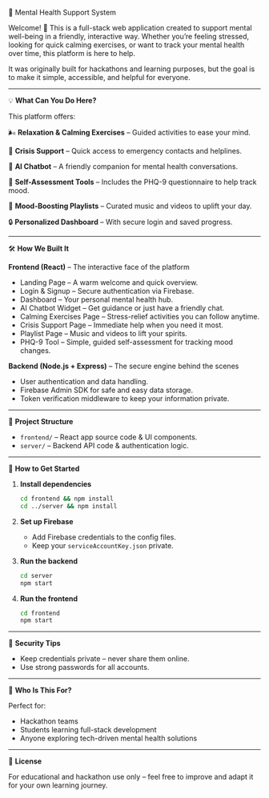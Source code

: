 
🌿 Mental Health Support System

Welcome! 💙 This is a full-stack web application created to support mental well-being in a friendly, interactive way.
Whether you’re feeling stressed, looking for quick calming exercises, or want to track your mental health over time, this platform is here to help.

It was originally built for hackathons and learning purposes, but the goal is to make it simple, accessible, and helpful for everyone.

---

💡 **What Can You Do Here?**

This platform offers:

🌬 **Relaxation & Calming Exercises** – Guided activities to ease your mind.

🚨 **Crisis Support** – Quick access to emergency contacts and helplines.

🤖 **AI Chatbot** – A friendly companion for mental health conversations.

🧠 **Self-Assessment Tools** – Includes the PHQ-9 questionnaire to help track mood.

🎵 **Mood-Boosting Playlists** – Curated music and videos to uplift your day.

🔒 **Personalized Dashboard** – With secure login and saved progress.

---

🛠 **How We Built It**

**Frontend (React)** – The interactive face of the platform
- Landing Page – A warm welcome and quick overview.
- Login & Signup – Secure authentication via Firebase.
- Dashboard – Your personal mental health hub.
- AI Chatbot Widget – Get guidance or just have a friendly chat.
- Calming Exercises Page – Stress-relief activities you can follow anytime.
- Crisis Support Page – Immediate help when you need it most.
- Playlist Page – Music and videos to lift your spirits.
- PHQ-9 Tool – Simple, guided self-assessment for tracking mood changes.

**Backend (Node.js + Express)** – The secure engine behind the scenes
- User authentication and data handling.
- Firebase Admin SDK for safe and easy data storage.
- Token verification middleware to keep your information private.

---

📂 **Project Structure**

- `frontend/` – React app source code & UI components.
- `server/` – Backend API code & authentication logic.

---

🚀 **How to Get Started**

1. **Install dependencies**
   ```bash
   cd frontend && npm install
   cd ../server && npm install
   ```

2. **Set up Firebase**
   - Add Firebase credentials to the config files.
   - Keep your `serviceAccountKey.json` private.

3. **Run the backend**
   ```bash
   cd server
   npm start
   ```

4. **Run the frontend**
   ```bash
   cd frontend
   npm start
   ```

---

🔐 **Security Tips**

- Keep credentials private – never share them online.
- Use strong passwords for all accounts.

---

👥 **Who Is This For?**

Perfect for:
- Hackathon teams
- Students learning full-stack development
- Anyone exploring tech-driven mental health solutions

---

📜 **License**

For educational and hackathon use only – feel free to improve and adapt it for your own learning journey.
